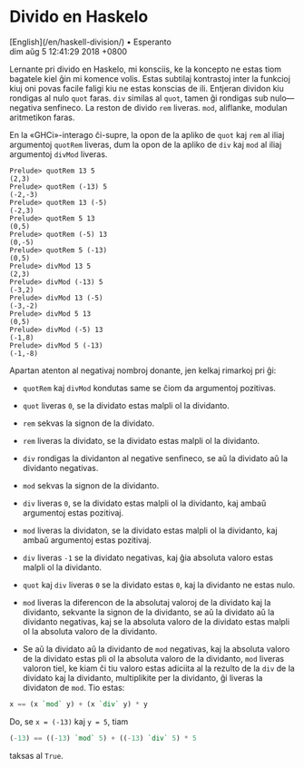 Divido en Haskelo
=================

<div class="center">[English](/en/haskell-division/) • Esperanto</div>
<div class="center">dim aŭg 5 12:41:29 2018 +0800</div>

Lernante pri divido en Haskelo, mi konsciis, ke la koncepto ne estas tiom bagatele kiel ĝin mi
komence volis. Estas subtilaj kontrastoj inter la funkcioj kiuj oni povas facile faligi kiu ne
estas konscias de ili. Entjeran dividon kiu rondigas al nulo `quot` faras. `div` similas al `quot`,
tamen ĝi rondigas sub nulo—negativa senfineco. La reston de divido `rem` liveras. `mod`, aliflanke,
modulan aritmetikon faras.

En la «GHCi»-interago ĉi-supre, la opon de la apliko de `quot` kaj `rem` al iliaj argumentoj
`quotRem` liveras, dum la opon de la apliko de `div` kaj `mod` al iliaj argumentoj `divMod` liveras.

```
Prelude> quotRem 13 5
(2,3)
Prelude> quotRem (-13) 5
(-2,-3)
Prelude> quotRem 13 (-5)
(-2,3)
Prelude> quotRem 5 13
(0,5)
Prelude> quotRem (-5) 13
(0,-5)
Prelude> quotRem 5 (-13)
(0,5)
Prelude> divMod 13 5
(2,3)
Prelude> divMod (-13) 5
(-3,2)
Prelude> divMod 13 (-5)
(-3,-2)
Prelude> divMod 5 13
(0,5)
Prelude> divMod (-5) 13
(-1,8)
Prelude> divMod 5 (-13)
(-1,-8)
```

Apartan atenton al negativaj nombroj donante, jen kelkaj rimarkoj pri ĝi:

- `quotRem` kaj `divMod` kondutas same se ĉiom da argumentoj pozitivas.

- `quot` liveras `0`, se la dividato estas malpli ol la dividanto.

- `rem` sekvas la signon de la dividato.

- `rem` liveras la dividato, se la dividato estas malpli ol la dividanto.

- `div` rondigas la dividanton al negative senfineco, se aŭ la dividato aŭ la dividanto negativas.

- `mod` sekvas la signon de la dividanto.

- `div` liveras `0`, se la dividato estas malpli ol la dividanto, kaj ambaŭ argumentoj estas
  pozitivaj.

- `mod` liveras la dividaton, se la dividato estas malpli ol la dividanto, kaj ambaŭ argumentoj estas
  pozitivaj.

- `div` liveras `-1` se la dividato negativas, kaj ĝia absoluta valoro estas malpli ol la
  dividanto.

- `quot` kaj `div` liveras `0` se la dividato estas `0`, kaj la dividanto ne estas nulo.

- `mod` liveras la diferencon de la absolutaj valoroj de la dividato kaj la
  dividanto, sekvante la signon de la dividanto, se aŭ la dividato aŭ la
  dividanto negativas, kaj se la absoluta valoro de la dividato estas malpli ol
  la absoluta valoro de la dividanto.

- Se aŭ la dividato aŭ la dividanto de `mod` negativas, kaj la absoluta valoro
  de la dividato estas pli ol la absoluta valoro de la dividanto, `mod` liveras
  valoron tiel, ke kiam ĉi tiu valoro estas adiciita al la rezulto de la `div`
  de la dividato kaj la dividanto, multiplikite per la dividanto, ĝi liveras la
  dividaton de `mod`. Tio estas:
```haskell
x == (x `mod` y) + (x `div` y) * y
```
Do, se `x = (-13)` kaj `y = 5`, tiam
```haskell
(-13) == ((-13) `mod` 5) + ((-13) `div` 5) * 5
```
taksas al `True`.
